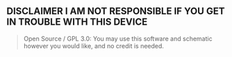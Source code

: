 ## DISCLAIMER I AM NOT RESPONSIBLE IF YOU GET IN TROUBLE WITH THIS DEVICE

>Open Source / GPL 3.0: You may use this software and schematic however you would like, and no credit is needed.
